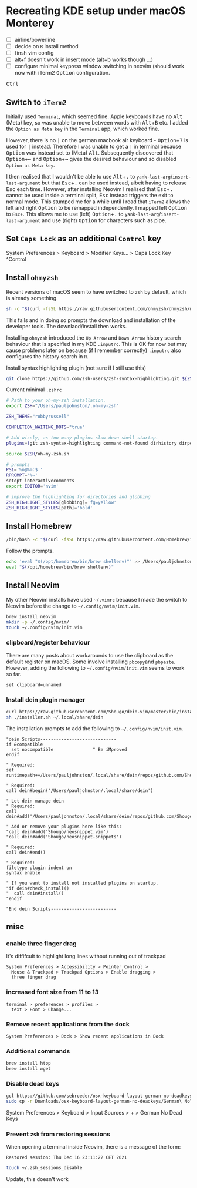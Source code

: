 # Recreating KDE setup under macOS Monterey

- [ ] airline/powerline
- [ ] decide on `R` install method
- [ ] finsh vim config
- [ ] alt+f doesn't work in insert mode (alt+b works though ...)
- [ ] configure minimal keypress window switching in neovim (should work now with iTerm2 <kbd>Option</kbd> configuration.

<kbd>Ctrl</kbd>

 

## Switch to `iTerm2`

Initially used `Terminal`, which seemed fine. Apple keyboards have no <kbd>Alt</kbd> (Meta) key, so was unable to move between words with <kbd>Alt</kbd>+<kbd>B</kbd> etc. I added the `Option as Meta key` in the `Terminal` app, which worked fine. 

However, there is no <kbd>|</kbd> on the german macbook air keyboard - <kbd>Option</kbd>+<kbd>7</kbd> is used for <kbd>|</kbd> instead. Therefore I was unable to get a `|` in terminal because <kbd>Option</kbd> was instead set to (Meta) <kbd>Alt</kbd>. Subsequently discovered that <kbd>Option</kbd>+<kbd>&#8592;</kbd> and <kbd>Option</kbd>+<kbd>&#8594;</kbd> gives the desired behaviour and so disabled `Option as Meta key`.

I then realised that I wouldn't be able to use <kbd>Alt</kbd>+<kbd>.</kbd> to `yank-last-arg`/`insert-last-argument` but that <kbd>Esc</kbd>+<kbd>.</kbd> can be used instead, albeit having to release <kbd>Esc</kbd> each time. However, after installing Neovim I realised that <kbd>Esc</kbd>+<kbd>.</kbd> cannot be used inside a terminal split, <kbd>Esc</kbd> instead triggers the exit to normal mode. This stumped me for a while until I read that `iTerm2` allows the left and right <kbd>Option</kbd> to be remapped independently. I mapped left <kbd>Option</kbd> to `Esc+`. This allows me to use (left) <kbd>Option</kbd>+<kbd>.</kbd> to `yank-last-arg`/`insert-last-argument` and use (right) <kbd>Option</kbd> for characters such as pipe.

## Set `Caps Lock` as an additional `Control` key

System Preferences > Keyboard >
  Modifier Keys... > Caps Lock Key ^Control

## Install `ohmyzsh`

Recent versions of macOS seem to have switched to `zsh` by default, which is already something.

```sh
sh -c "$(curl -fsSL https://raw.githubusercontent.com/ohmyzsh/ohmyzsh/master/tools/install.sh)"
```

This fails and in doing so prompts the download and installation of the developer tools. The downlaod/install then works.

Installing `ohmyzsh` introduced the `Up Arrow` and `Down Arrow` history search behaviour that is specified in my KDE `.inputrc`. This is OK for now but may cause problems later on because (if I remember correctly) `.inputrc` also configures the history search in `R`. 

Install syntax highlighting plugin (not sure if I still use this)

```sh
git clone https://github.com/zsh-users/zsh-syntax-highlighting.git ${ZSH_CUSTOM:-~/.oh-my-zsh/custom}/plugins/zsh-syntax-highlighting
```

Current minimal `.zshrc`

```sh
# Path to your oh-my-zsh installation.
export ZSH="/Users/pauljohnston/.oh-my-zsh"

ZSH_THEME="robbyrussell"

COMPLETION_WAITING_DOTS="true"

# Add wisely, as too many plugins slow down shell startup.
plugins=(git zsh-syntax-highlighting command-not-found dirhistory dirpersist)

source $ZSH/oh-my-zsh.sh

# prompts
PS1='%n@%m:$ '
RPROMPT='%~'
setopt interactivecomments
export EDITOR='nvim'

# improve the highlighting for directories and globbing
ZSH_HIGHLIGHT_STYLES[globbing]='fg=yellow'
ZSH_HIGHLIGHT_STYLES[path]='bold'
```


## Install Homebrew

```sh
/bin/bash -c "$(curl -fsSL https://raw.githubusercontent.com/Homebrew/install/HEAD/install.sh)"
```

Follow the prompts.

```sh
echo 'eval "$(/opt/homebrew/bin/brew shellenv)"' >> /Users/pauljohnston/.zprofile
eval "$(/opt/homebrew/bin/brew shellenv)"
```

## Install Neovim

My other Neovim installs have used `~/.vimrc` because I made the switch to Neovim before the change to `~/.config/nvim/init.vim`.

```sh
brew install neovim
mkdir -p ~/.config/nvim/
touch ~/.config/nvim/init.vim
```

### clipboard/register behaviour

There are many posts about workarounds to use the clipboard as the default register on macOS. Some involve installing `pbcopy`and `pbpaste`. However, adding the following to `~/.config/nvim/init.vim` seems to work so far.

```
set clipboard=unnamed
```

### Install dein plugin manager

```sh
curl https://raw.githubusercontent.com/Shougo/dein.vim/master/bin/installer.sh > installer.sh
sh ./installer.sh ~/.local/share/dein
```

The installation prompts to add the following to `~/.config/nvim/init.vim`.

```
"dein Scripts-----------------------------
if &compatible
  set nocompatible               " Be iMproved
endif

" Required:
set runtimepath+=/Users/pauljohnston/.local/share/dein/repos/github.com/Shougo/dein.vim

" Required:
call dein#begin('/Users/pauljohnston/.local/share/dein')

" Let dein manage dein
" Required:
call dein#add('/Users/pauljohnston/.local/share/dein/repos/github.com/Shougo/dein.vim')

" Add or remove your plugins here like this:
"call dein#add('Shougo/neosnippet.vim')
"call dein#add('Shougo/neosnippet-snippets')

" Required:
call dein#end()

" Required:
filetype plugin indent on
syntax enable

" If you want to install not installed plugins on startup.
"if dein#check_install()
"  call dein#install()
"endif

"End dein Scripts-------------------------
```


## misc

### enable three finger drag

It's diffifcult to highlight long lines without running out of trackpad

```
System Preferences > Accessibility > Pointer Control >
  Mouse & Trackpad > Trackpad Options > Enable dragging >
  three finger drag
```

### increased font size from 11 to 13

```
terminal > preferences > profiles >
  text > Font > Change...
```

### Remove recent applications from the dock

```
System Preferences > Dock > Show recent applications in Dock
```

### Additional commands

```sh
brew install htop
brew install wget
```

### Disable dead keys

```sh
gcl https://github.com/sebroeder/osx-keyboard-layout-german-no-deadkeys.git
sudo cp -r Downloads/osx-keyboard-layout-german-no-deadkeys/German\ No\ Deadkeys.bundle /Library/Keyboard\ Layouts
```

System Preferences > Keyboard > Input Sources > + > German No Dead Keys

### Prevent `zsh` from restoring sessions

When opening a terminal inside Neovim, there is a message of the form:

```
Restored session: Thu Dec 16 23:11:22 CET 2021
```

```sh
touch ~/.zsh_sessions_disable
```

Update, this doesn't work



